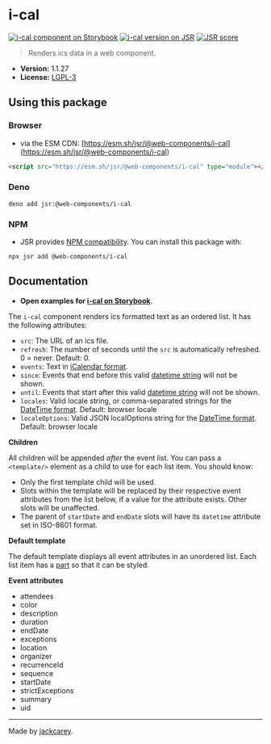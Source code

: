 # i-cal

[![i-cal component on Storybook](https://cdn.jsdelivr.net/gh/storybookjs/brand@main/badge/badge-storybook.svg)](https://jackcarey.co.uk/web-components/docs/?path=/docs/components-i-cal) [![i-cal version on JSR](https://jsr.io/badges/@web-components/i-cal)](https://jsr.io/@web-components/i-cal/versions) [![JSR score](https://jsr.io/badges/@web-components/i-cal/score)](https://jsr.io/@web-components/i-cal/score)

> Renders ics data in a web component.

-   **Version:** 1.1.27
-   **License:** [LGPL-3](./LICENSE.md)

## Using this package

### Browser

-   via the ESM CDN: [https://esm.sh/jsr/@web-components/i-cal](https://esm.sh/jsr/@web-components/i-cal)

```html
<script src="https://esm.sh/jsr/@web-components/i-cal" type="module"></script>
```

### Deno

```
deno add jsr:@web-components/i-cal
```

### NPM

-   JSR provides [NPM compatibility](https://jsr.io/docs/npm-compatibility). You can install this package with:

```
npx jsr add @web-components/i-cal
```

## Documentation

-   **Open examples for [i-cal on Storybook](https://jackcarey.co.uk/web-components/docs/?path=/docs/components-i-cal)**.

The `i-cal` component renders ics formatted text as an ordered list. It has the following attributes:

-   `src`: The URL of an ics file.
-   `refresh`: The number of seconds until the `src` is automatically refreshed. 0 = never. Default: 0.
-   `events`: Text in [iCalendar format](https://icalendar.org/).
-   `since`: Events that end before this valid [datetime string](https://developer.mozilla.org/en-US/docs/Web/JavaScript/Reference/Global_Objects/Date#date_time_string_format) will not be shown.
-   `until`: Events that start after this valid [datetime string](https://developer.mozilla.org/en-US/docs/Web/JavaScript/Reference/Global_Objects/Date#date_time_string_format) will not be shown.
-   `locales`: Valid locale string, or comma-separated strings for the [DateTime format](https://developer.mozilla.org/en-US/docs/Web/JavaScript/Reference/Global_Objects/Intl/DateTimeFormat/DateTimeFormat#parameters). Default: browser locale
-   `localeOptions`: Valid JSON localOptions string for the [DateTime format](https://developer.mozilla.org/en-US/docs/Web/JavaScript/Reference/Global_Objects/Intl/DateTimeFormat/DateTimeFormat#parameters). Default: browser locale

**Children**

All children will be appended _after_ the event list. You can pass a `<template/>` element as a child to use for each list item. You should know:

-   Only the first template child will be used.
-   Slots within the template will be replaced by their respective event attributes from the list below, if a value for the attribute exists. Other slots will be unaffected.
-   The parent of `startDate` and `endDate` slots will have its `datetime` attribute set in ISO-8601 format.

**Default template**

The default template displays all event attributes in an unordered list. Each list item has a [part](https://developer.mozilla.org/en-US/docs/Web/HTML/Global_attributes/part) so that it can be styled.

**Event attributes**

-   attendees
-   color
-   description
-   duration
-   endDate
-   exceptions
-   location
-   organizer
-   recurrenceId
-   sequence
-   startDate
-   strictExceptions
-   summary
-   uid


---

Made by [jackcarey](https://jackcarey.co.uk).
